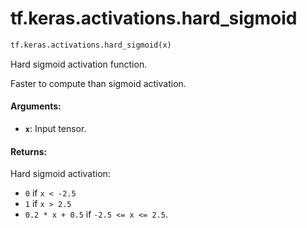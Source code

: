 <div itemscope itemtype="http://developers.google.com/ReferenceObject">
<meta itemprop="name" content="tf.keras.activations.hard_sigmoid" />
<meta itemprop="path" content="Stable" />
</div>

# tf.keras.activations.hard_sigmoid

``` python
tf.keras.activations.hard_sigmoid(x)
```

Hard sigmoid activation function.

Faster to compute than sigmoid activation.

#### Arguments:

* <b>`x`</b>: Input tensor.


#### Returns:

Hard sigmoid activation:
- `0` if `x < -2.5`
- `1` if `x > 2.5`
- `0.2 * x + 0.5` if `-2.5 <= x <= 2.5`.